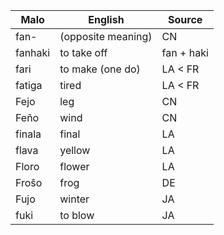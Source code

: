 Malo                    | English          | Source
----------------------- | ---------------- | --------------
fan-                    | (opposite meaning)| CN
fanhaki                 | to take off      | fan + haki
fari                    | to make (one do) | LA < FR
fatiga                  | tired            | LA < FR
Fejo                    | leg              | CN
Feño                    | wind             | CN
finala                  | final            | LA
flava                   | yellow           | LA
Floro                   | flower           | LA
Froŝo                   | frog             | DE
Fujo                    | winter           | JA
fuki                    | to blow          | JA


